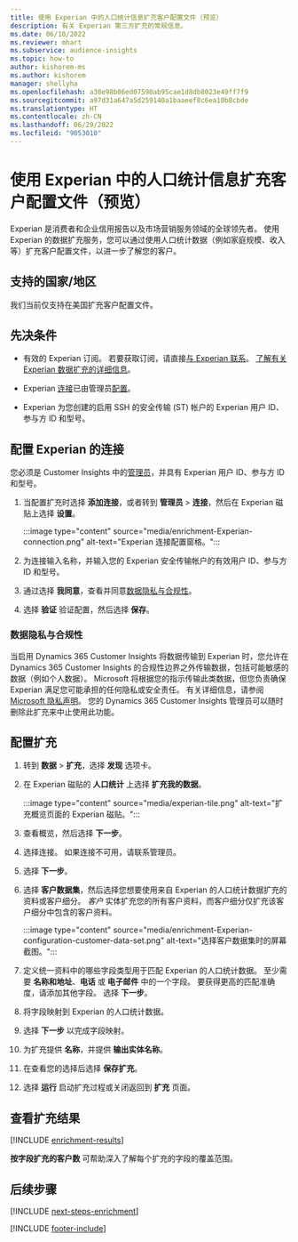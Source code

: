 ```yaml
---
title: 使用 Experian 中的人口统计信息扩充客户配置文件（预览）
description: 有关 Experian 第三方扩充的常规信息。
ms.date: 06/10/2022
ms.reviewer: mhart
ms.subservice: audience-insights
ms.topic: how-to
author: kishorem-ms
ms.author: kishorem
manager: shellyha
ms.openlocfilehash: a30e98b06ed07590ab95cae1d8db8023e49ff7f9
ms.sourcegitcommit: a97d31a647a5d259140a1baaeef8c6ea10b8cbde
ms.translationtype: HT
ms.contentlocale: zh-CN
ms.lasthandoff: 06/29/2022
ms.locfileid: "9053010"
---
```

# <a name="enrich-customer-profiles-with-demographics-from-experian-preview"></a>使用 Experian 中的人口统计信息扩充客户配置文件（预览）

Experian 是消费者和企业信用报告以及市场营销服务领域的全球领先者。 使用 Experian 的数据扩充服务，您可以通过使用人口统计数据（例如家庭规模、收入等）扩充客户配置文件，以进一步了解您的客户。

## <a name="supported-countriesregions"></a>支持的国家/地区

我们当前仅支持在美国扩充客户配置文件。

## <a name="prerequisites"></a>先决条件

- 有效的 Experian 订阅。 若要获取订阅，请直接[与 Experian 联系](https://www.experian.com/marketing-services/contact)。 [了解有关 Experian 数据扩充的详细信息](https://www.experian.com/marketing-services/microsoft?cmpid=ems_web_mci_cdppage)。

- Experian [连接](connections.md)已由管理员[配置](#configure-the-connection-for-experian)。

- Experian 为您创建的启用 SSH 的安全传输 (ST) 帐户的 Experian 用户 ID、参与方 ID 和型号。

## <a name="configure-the-connection-for-experian"></a>配置 Experian 的连接

您必须是 Customer Insights 中的[管理员](permissions.md#admin)，并具有 Experian 用户 ID、参与方 ID 和型号。

1. 当配置扩充时选择 **添加连接**，或者转到 **管理员** > **连接**，然后在 Experian 磁贴上选择 **设置**。

   :::image type="content" source="media/enrichment-Experian-connection.png" alt-text="Experian 连接配置窗格。":::

1. 为连接输入名称，并输入您的 Experian 安全传输帐户的有效用户 ID、参与方 ID 和型号。

1. 通过选择 **我同意**，查看并同意[数据隐私与合规性](#data-privacy-and-compliance)。

1. 选择 **验证** 验证配置，然后选择 **保存**。

### <a name="data-privacy-and-compliance"></a>数据隐私与合规性

当启用 Dynamics 365 Customer Insights 将数据传输到 Experian 时，您允许在 Dynamics 365 Customer Insights 的合规性边界之外传输数据，包括可能敏感的数据（例如个人数据）。 Microsoft 将根据您的指示传输此类数据，但您负责确保 Experian 满足您可能承担的任何隐私或安全责任。 有关详细信息，请参阅 [Microsoft 隐私声明](https://go.microsoft.com/fwlink/?linkid=396732)。 您的 Dynamics 365 Customer Insights 管理员可以随时删除此扩充来中止使用此功能。

## <a name="configure-the-enrichment"></a>配置扩充

1. 转到 **数据** > **扩充**，选择 **发现** 选项卡。

1. 在 Experian 磁贴的 **人口统计** 上选择 **扩充我的数据**。

   :::image type="content" source="media/experian-tile.png" alt-text="扩充概览页面的 Experian 磁贴。":::

1. 查看概览，然后选择 **下一步**。

1. 选择连接。 如果连接不可用，请联系管理员。

1. 选择 **下一步**。

1. 选择 **客户数据集**，然后选择您想要使用来自 Experian 的人口统计数据扩充的资料或客户细分。 *客户* 实体扩充您的所有客户资料，而客户细分仅扩充该客户细分中包含的客户资料。

    :::image type="content" source="media/enrichment-Experian-configuration-customer-data-set.png" alt-text="选择客户数据集时的屏幕截图。":::

1. 定义统一资料中的哪些字段类型用于匹配 Experian 的人口统计数据。 至少需要 **名称和地址**、**电话** 或 **电子邮件** 中的一个字段。 要获得更高的匹配准确度，请添加其他字段。 选择 **下一步**。

1. 将字段映射到 Experian 的人口统计数据。

1. 选择 **下一步** 以完成字段映射。

1. 为扩充提供 **名称**，并提供 **输出实体名称**。

1. 在查看您的选择后选择 **保存扩充**。

1. 选择 **运行** 启动扩充过程或关闭返回到 **扩充** 页面。

## <a name="view-enrichment-results"></a>查看扩充结果

[!INCLUDE [enrichment-results](includes/enrichment-results.md)]

**按字段扩充的客户数** 可帮助深入了解每个扩充的字段的覆盖范围。

## <a name="next-steps"></a>后续步骤

[!INCLUDE [next-steps-enrichment](includes/next-steps-enrichment.md)]

[!INCLUDE [footer-include](includes/footer-banner.md)]
